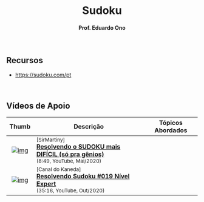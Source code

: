 <h1 align="center">Sudoku</h1>

<h4 align="center">Prof. Eduardo Ono</h4>

&nbsp;

## Recursos

* https://sudoku.com/pt

&nbsp;

## Vídeos de Apoio

| Thumb | Descrição | Tópicos Abordados |
| :-: | --- | --- |
| [![img](https://img.youtube.com/vi/Vaa7HcUFydw/default.jpg)](https://www.youtube.com/watch?v=Vaa7HcUFydw) | <sup>[SirMartiny]</sup><br>[__Resolvendo o SUDOKU mais DIFÍCIL (só pra gênios)__](https://www.youtube.com/watch?v=Vaa7HcUFydw)<br><sub>(8:49, YouTube, Mai/2020)</sub> | 
| [![img](https://img.youtube.com/vi/9jfcpkrT5vk/default.jpg)](https://www.youtube.com/watch?v=9jfcpkrT5vk) | <sup>[Canal do Kaneda]</sup><br>[__Resolvendo Sudoku #019 Nível Expert__](https://www.youtube.com/watch?v=9jfcpkrT5vk)<br><sub>(35:16, YouTube, Out/2020)</sub> | 

&nbsp;
